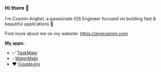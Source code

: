 ### Hi there 👋

I'm Cosmin Anghel, a passionate iOS Engineer focused on building fast & beautiful applications 🚀

Find more about me on my website: https://angcosmin.com

**My apps:**
- ✅ [TaskMate](https://apps.apple.com/gb/app/taskmate-reward-people/id1567934521#?platform=iphone)
- 💧 [WaterMate](https://apps.apple.com/gb/app/id1535045825?platform=iphone)
- ❤️ [CoupleJoy](https://apps.apple.com/us/app/couple-joy-journal-memories/id1624758651?l=en)
